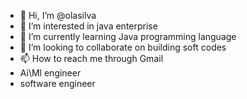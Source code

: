 - 👋 Hi, I’m @olasilva
- 👀 I’m interested in java enterprise
- 🌱 I’m currently learning Java programming language
- 💞️ I’m looking to collaborate on building soft codes
- 📫 How to reach me through Gmail
- Ai\Ml engineer
- software engineer

<!---
olasilva/olasilva is a ✨ special ✨ repository because its `README.md` (this file) appears on your GitHub profile.
You can click the Preview link to take a look at your changes.
--->
